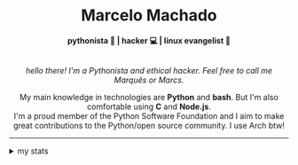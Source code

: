 <h1 align="center"> Marcelo Machado </h1> <!-- <img src="https://tryhackme-badges.s3.amazonaws.com/mmaachado.png" alt="TryHackMe"> -->
    
<div align="center">
<b>pythonista 🐍 | hacker 💻 | linux evangelist 🐧</b>
<br>
<br>

<i>hello there! I'm a Pythonista and ethical hacker. Feel free to call me Marquês or Marcs.</i>

<p>

My main knowledge in technologies are **Python** and **bash**. But I'm also comfortable using **C** and **Node.js**. <br/>
I'm a proud member of the Python Software Foundation and I aim to make great contributions to the Python/open source community. I use Arch btw!
</p>

</div>

---

<details closed>    
<summary>my stats</summary>

<!--START_SECTION:waka-->
**I'm an Early 🐤** 

```text
🌞 Morning    59 commits     ████░░░░░░░░░░░░░░░░░░░░░   16.03% 
🌆 Daytime    151 commits    ██████████░░░░░░░░░░░░░░░   41.03% 
🌃 Evening    145 commits    █████████░░░░░░░░░░░░░░░░   39.4% 
🌙 Night      13 commits     █░░░░░░░░░░░░░░░░░░░░░░░░   3.53%

```


📊 **This Week I Spent My Time On** 

```text
⌚︎ Time Zone: America/Sao_Paulo

💬 Programming Languages: 
Markdown                 2 hrs 38 mins       ████████████░░░░░░░░░░░░░   51.05% 
Python                   2 hrs 7 mins        ██████████░░░░░░░░░░░░░░░   41.07% 
JSON                     10 mins             █░░░░░░░░░░░░░░░░░░░░░░░░   3.52% 
jsonc                    5 mins              ░░░░░░░░░░░░░░░░░░░░░░░░░   1.77% 
TOML                     2 mins              ░░░░░░░░░░░░░░░░░░░░░░░░░   0.79%

🔥 Editors: 
Obsidian                 2 hrs 28 mins       ████████████░░░░░░░░░░░░░   48.05% 
VS Code                  1 hr 29 mins        ███████░░░░░░░░░░░░░░░░░░   28.8% 
Zed                      1 hr 11 mins        █████░░░░░░░░░░░░░░░░░░░░   23.14%

💻 Operating System: 
Windows                  3 hrs 31 mins       █████████████████░░░░░░░░   68.32% 
Linux                    1 hr 38 mins        ████████░░░░░░░░░░░░░░░░░   31.68%

```


 Last Updated on 11/08/2025
<!--END_SECTION:waka-->

<!-- <div>
        <a target="_blank" rel="noopener noreferrer" href="https://github.com/mmaachado?tab=repositories"><img src="https://github-readme-stats.vercel.app/api/top-langs/?username=mmaachado&hide=html,css,swift,ruby&langs_count=6&hide_border=true&layout=compact&show_icons=true&line_height=10&theme=transparent&title_color=4a86d1&custom_title=favourite%20languages"
       alt="most used languages" align="right"></a>
     <a target="_blank" rel="noopener noreferrer" href="https://wakatime.com/@mmachado"><img width="400rem" src="https://github-readme-stats.vercel.app/api/wakatime?username=mmachado&theme=transparent&hide_border=true&hide=markdown,html,css,text,other,yaml,json,prolog,dart,docker,xml,gitconfig,TSQL&hide_title=true&line_height=50&langs_count=4&layout=default" alt="wakatime stats" align="left" /></a> 
        

</div>

 <img src="https://raw.githubusercontent.com/MicaelliMedeiros/micaellimedeiros/master/image/computer-illustration.png" min-width="400px" max-width="400px" width="400px" align="right" alt="computer-illustration.png"> -->
<!-- [![Buy me a coffee](https://img.shields.io/badge/Buy%20Me%20a%20Coffee-ffdd00?style=for-the-badge&logo=buy-me-a-coffee&logoColor=black)](https://www.buymeacoffee.com/anticodingclub) -->

</details>
